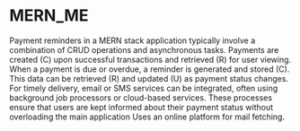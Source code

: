 # MERN_ME
 


Payment reminders in a MERN stack application typically involve a combination of CRUD operations and asynchronous tasks. 
Payments are created (C) upon successful transactions and retrieved (R) for user viewing. When a payment is due or overdue, a reminder is generated and stored (C). This data can be retrieved (R) and updated (U) as payment status changes. 
For timely delivery, email or SMS services can be integrated, often using background job processors or cloud-based services. These processes ensure that users are kept informed about their payment status without overloading the main application
Uses an online platform for mail fetching.
